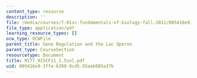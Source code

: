 ```yaml
---
content_type: resource
description: ''
file: /media/courses/7-01sc-fundamentals-of-biology-fall-2011/005416e93ffe63989cd555aab605a37b_MIT7_01SCF11_2.5sol.pdf
file_type: application/pdf
learning_resource_types: []
ocw_type: OCWFile
parent_title: Gene Regulation and the Lac Operon
parent_type: CourseSection
resourcetype: Document
title: MIT7_01SCF11_2.5sol.pdf
uid: 005416e9-3ffe-6398-9cd5-55aab605a37b
---
```


